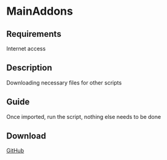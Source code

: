 # MainAddons 
## Requirements
Internet access
## Description
Downloading necessary files for other scripts
## Guide
Once imported, run the script, nothing else needs to be done
## Download
[GitHub](https://github.com/MainPlay-YT/MainScripts-Automate/raw/main/Addons/Releases/!Latest/MainAddons.flo)
